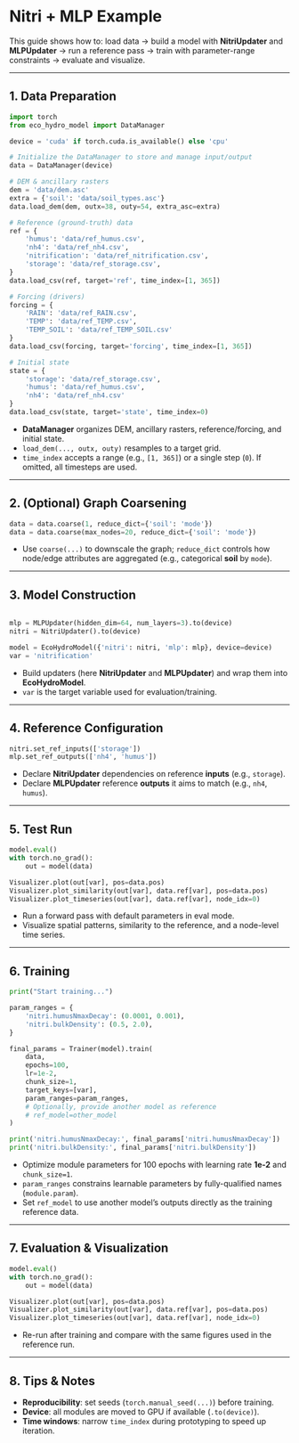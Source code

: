 #  Nitri + MLP Example

This guide shows how to: load data → build a model with **NitriUpdater** and **MLPUpdater** → run a reference pass → train with parameter-range constraints → evaluate and visualize.

---

## 1. Data Preparation

```python
import torch
from eco_hydro_model import DataManager

device = 'cuda' if torch.cuda.is_available() else 'cpu'

# Initialize the DataManager to store and manage input/output
data = DataManager(device)

# DEM & ancillary rasters
dem = 'data/dem.asc'
extra = {'soil': 'data/soil_types.asc'}
data.load_dem(dem, outx=38, outy=54, extra_asc=extra)

# Reference (ground-truth) data
ref = {
    'humus': 'data/ref_humus.csv',
    'nh4': 'data/ref_nh4.csv',
    'nitrification': 'data/ref_nitrification.csv',
    'storage': 'data/ref_storage.csv',
}
data.load_csv(ref, target='ref', time_index=[1, 365])

# Forcing (drivers)
forcing = {
    'RAIN': 'data/ref_RAIN.csv',
    'TEMP': 'data/ref_TEMP.csv',
    'TEMP_SOIL': 'data/ref_TEMP_SOIL.csv'
}
data.load_csv(forcing, target='forcing', time_index=[1, 365])

# Initial state
state = {
    'storage': 'data/ref_storage.csv',
    'humus': 'data/ref_humus.csv',
    'nh4': 'data/ref_nh4.csv'
}
data.load_csv(state, target='state', time_index=0)
```

- **DataManager** organizes DEM, ancillary rasters, reference/forcing, and initial state.
- `load_dem(..., outx, outy)` resamples to a target grid.
- `time_index` accepts a range (e.g., `[1, 365]`) or a single step (`0`). If omitted, all timesteps are used.

---

## 2. (Optional) Graph Coarsening

```python
data = data.coarse(1, reduce_dict={'soil': 'mode'})
data = data.coarse(max_nodes=20, reduce_dict={'soil': 'mode'})
```

- Use `coarse(...)` to downscale the graph; `reduce_dict` controls how node/edge attributes are aggregated (e.g., categorical **soil** by `mode`).

---

## 3. Model Construction

```python

mlp = MLPUpdater(hidden_dim=64, num_layers=3).to(device)
nitri = NitriUpdater().to(device)

model = EcoHydroModel({'nitri': nitri, 'mlp': mlp}, device=device)
var = 'nitrification'
```

- Build updaters (here **NitriUpdater** and **MLPUpdater**) and wrap them into **EcoHydroModel**.
- `var` is the target variable used for evaluation/training.

---

## 4. Reference Configuration

```python
nitri.set_ref_inputs(['storage'])
mlp.set_ref_outputs(['nh4', 'humus'])
```

- Declare **NitriUpdater** dependencies on reference **inputs** (e.g., `storage`).
- Declare **MLPUpdater** reference **outputs** it aims to match (e.g., `nh4`, `humus`).

---

## 5. Test Run

```python
model.eval()
with torch.no_grad():
    out = model(data)

Visualizer.plot(out[var], pos=data.pos)
Visualizer.plot_similarity(out[var], data.ref[var], pos=data.pos)
Visualizer.plot_timeseries(out[var], data.ref[var], node_idx=0)
```

- Run a forward pass with default parameters in eval mode.
- Visualize spatial patterns, similarity to the reference, and a node-level time series.

---

## 6. Training

```python
print("Start training...")

param_ranges = {
    'nitri.humusNmaxDecay': (0.0001, 0.001),
    'nitri.bulkDensity': (0.5, 2.0),
}

final_params = Trainer(model).train(
    data,
    epochs=100,
    lr=1e-2,
    chunk_size=1,
    target_keys=[var],
    param_ranges=param_ranges,
    # Optionally, provide another model as reference
    # ref_model=other_model
)

print('nitri.humusNmaxDecay:', final_params['nitri.humusNmaxDecay'])
print('nitri.bulkDensity:', final_params['nitri.bulkDensity'])
```

- Optimize module parameters for 100 epochs with learning rate **1e-2** and `chunk_size=1`.
- `param_ranges` constrains learnable parameters by fully-qualified names (`module.param`).
- Set `ref_model` to use another model’s outputs directly as the training reference data.

---

## 7. Evaluation & Visualization

```python
model.eval()
with torch.no_grad():
    out = model(data)

Visualizer.plot(out[var], pos=data.pos)
Visualizer.plot_similarity(out[var], data.ref[var], pos=data.pos)
Visualizer.plot_timeseries(out[var], data.ref[var], node_idx=0)
```

- Re-run after training and compare with the same figures used in the reference run.

---

## 8. Tips & Notes

- **Reproducibility**: set seeds (`torch.manual_seed(...)`) before training.
- **Device**: all modules are moved to GPU if available (`.to(device)`).
- **Time windows**: narrow `time_index` during prototyping to speed up iteration.
